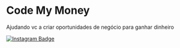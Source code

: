 # Code My Money 

Ajudando vc a criar oportunidades de negócio para ganhar dinheiro

[![Instagram Badge](https://img.shields.io/badge/-@codemymoney-00875f?style=flat-square&labelColor=00875f&logo=instagram&logoColor=white&link=https://www.instagram.com/codemymoney)](https://www.instagram.com/codemymoney/)



